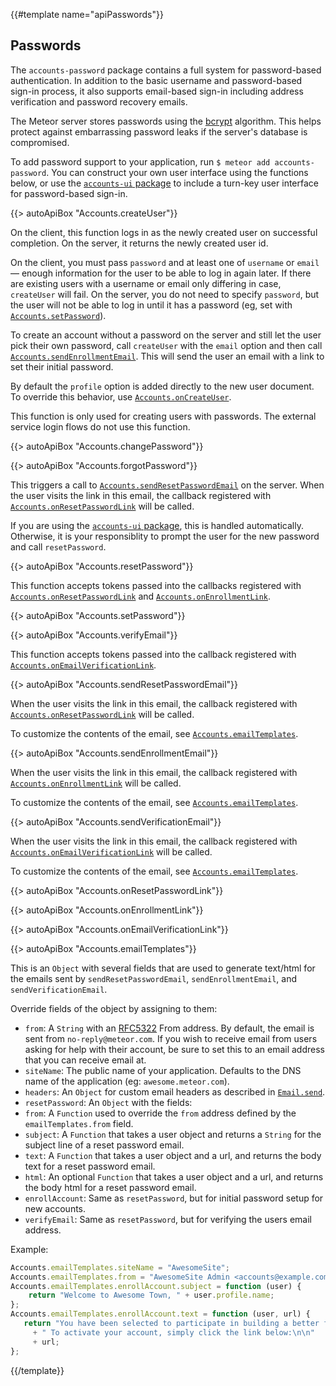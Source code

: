 {{#template name="apiPasswords"}}

<h2 id="accounts_passwords"><span>Passwords</span></h2>

The `accounts-password` package contains a full system for password-based
authentication. In addition to the basic username and password-based
sign-in process, it also supports email-based sign-in including
address verification and password recovery emails.

The Meteor server stores passwords using the
[bcrypt](http://en.wikipedia.org/wiki/Bcrypt) algorithm. This helps
protect against embarrassing password leaks if the server's database is
compromised.

To add password support to your application, run `$ meteor add
accounts-password`. You can construct your own user interface using the
functions below, or use the [`accounts-ui` package](#accountsui) to
include a turn-key user interface for password-based sign-in.


{{> autoApiBox "Accounts.createUser"}}

On the client, this function logs in as the newly created user on
successful completion. On the server, it returns the newly created user
id.

On the client, you must pass `password` and at least one of `username` or
`email` &mdash; enough information for the user to be able to log in again
later. If there are existing users with a username or email only differing in case, `createUser` will fail. On the server, you do not need to specify `password`, but the user will
not be able to log in until it has a password (eg, set with
[`Accounts.setPassword`](#accounts_setpassword)).

To create an account without a password on the server and still let the
user pick their own password, call `createUser` with the `email` option
and then
call [`Accounts.sendEnrollmentEmail`](#accounts_sendenrollmentemail). This
will send the user an email with a link to set their initial password.

By default the `profile` option is added directly to the new user document. To
override this behavior, use [`Accounts.onCreateUser`](#accounts_oncreateuser).

This function is only used for creating users with passwords. The external
service login flows do not use this function.


{{> autoApiBox "Accounts.changePassword"}}

{{> autoApiBox "Accounts.forgotPassword"}}

This triggers a call
to [`Accounts.sendResetPasswordEmail`](#accounts_sendresetpasswordemail)
on the server. When the user visits the link in this email, the callback
registered with [`Accounts.onResetPasswordLink`](#Accounts-onResetPasswordLink)
will be called.

If you are using the [`accounts-ui` package](#accountsui), this is handled
automatically. Otherwise, it is your responsiblity to prompt the user for the
new password and call `resetPassword`.

{{> autoApiBox "Accounts.resetPassword"}}

This function accepts tokens passed into the callbacks registered with
[`Accounts.onResetPasswordLink`](#Accounts-onResetPasswordLink) and
[`Accounts.onEnrollmentLink`](#Accounts-onEnrollmentLink).

{{> autoApiBox "Accounts.setPassword"}}

{{> autoApiBox "Accounts.verifyEmail"}}

This function accepts tokens passed into the callback registered with
[`Accounts.onEmailVerificationLink`](#Accounts-onEmailVerificationLink).

{{> autoApiBox "Accounts.sendResetPasswordEmail"}}

When the user visits the link in this email, the callback registered with
[`Accounts.onResetPasswordLink`](#Accounts-onResetPasswordLink) will be called.

To customize the contents of the email, see
[`Accounts.emailTemplates`](#accounts_emailtemplates).

{{> autoApiBox "Accounts.sendEnrollmentEmail"}}

When the user visits the link in this email, the callback registered with
[`Accounts.onEnrollmentLink`](#Accounts-onEnrollmentLink) will be called.

To customize the contents of the email, see
[`Accounts.emailTemplates`](#accounts_emailtemplates).

{{> autoApiBox "Accounts.sendVerificationEmail"}}

When the user visits the link in this email, the callback registered with
[`Accounts.onEmailVerificationLink`](#Accounts-onEmailVerificationLink) will
be called.

To customize the contents of the email, see
[`Accounts.emailTemplates`](#accounts_emailtemplates).


{{> autoApiBox "Accounts.onResetPasswordLink"}}

{{> autoApiBox "Accounts.onEnrollmentLink"}}

{{> autoApiBox "Accounts.onEmailVerificationLink"}}




{{> autoApiBox "Accounts.emailTemplates"}}

This is an `Object` with several fields that are used to generate text/html
for the emails sent by `sendResetPasswordEmail`, `sendEnrollmentEmail`,
and `sendVerificationEmail`.

Override fields of the object by assigning to them:

- `from`: A `String` with an [RFC5322](http://tools.ietf.org/html/rfc5322) From
   address. By default, the email is sent from `no-reply@meteor.com`. If you
   wish to receive email from users asking for help with their account, be sure
   to set this to an email address that you can receive email at.
- `siteName`: The public name of your application. Defaults to the DNS name of
   the application (eg: `awesome.meteor.com`).
- `headers`: An `Object` for custom email headers as described in
    [`Email.send`](#email_send).
- `resetPassword`: An `Object` with the fields:
 - `from`: A `Function` used to override the `from` address defined
   by the `emailTemplates.from` field.
 - `subject`: A `Function` that takes a user object and returns
   a `String` for the subject line of a reset password email.
 - `text`: A `Function` that takes a user object and a url, and
   returns the body text for a reset password email.
 - `html`: An optional `Function` that takes a user object and a
   url, and returns the body html for a reset password email.
- `enrollAccount`: Same as `resetPassword`, but for initial password setup for
   new accounts.
- `verifyEmail`: Same as `resetPassword`, but for verifying the users email
   address.


Example:

```js
Accounts.emailTemplates.siteName = "AwesomeSite";
Accounts.emailTemplates.from = "AwesomeSite Admin <accounts@example.com>";
Accounts.emailTemplates.enrollAccount.subject = function (user) {
    return "Welcome to Awesome Town, " + user.profile.name;
};
Accounts.emailTemplates.enrollAccount.text = function (user, url) {
   return "You have been selected to participate in building a better future!"
     + " To activate your account, simply click the link below:\n\n"
     + url;
};
```

{{/template}}
